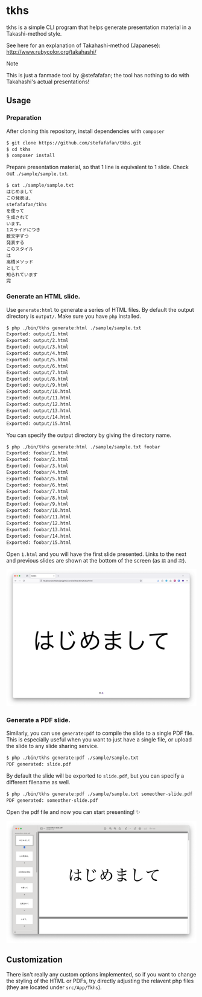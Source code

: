 # tkhs

tkhs is a simple CLI program that helps generate presentation material in a Takashi-method style.

See here for an explanation of Takahashi-method (Japanese): http://www.rubycolor.org/takahashi/

> [!NOTE]
> This is just a fanmade tool by @stefafafan; the tool has nothing to do with Takahashi's actual presentations!

## Usage
### Preparation
After cloning this repository, install dependencies with `composer`
```sh
$ git clone https://github.com/stefafafan/tkhs.git
$ cd tkhs
$ composer install
```

Prepare presentation material, so that 1 line is equivalent to 1 slide. Check out `./sample/sample.txt`.
```sh
$ cat ./sample/sample.txt
はじめまして
この発表は、
stefafafan/tkhs
を使って
生成されて
います。
1スライドにつき
数文字ずつ
発表する
このスタイル
は
高橋メソッド
として
知られています
完
```

### Generate an HTML slide.
Use `generate:html` to generate a series of HTML files. By default the output directory is `output/`. Make sure you have `php` installed.

```sh
$ php ./bin/tkhs generate:html ./sample/sample.txt
Exported: output/1.html
Exported: output/2.html
Exported: output/3.html
Exported: output/4.html
Exported: output/5.html
Exported: output/6.html
Exported: output/7.html
Exported: output/8.html
Exported: output/9.html
Exported: output/10.html
Exported: output/11.html
Exported: output/12.html
Exported: output/13.html
Exported: output/14.html
Exported: output/15.html
```

You can specify the output directory by giving the directory name.
```sh
$ php ./bin/tkhs generate:html ./sample/sample.txt foobar
Exported: foobar/1.html
Exported: foobar/2.html
Exported: foobar/3.html
Exported: foobar/4.html
Exported: foobar/5.html
Exported: foobar/6.html
Exported: foobar/7.html
Exported: foobar/8.html
Exported: foobar/9.html
Exported: foobar/10.html
Exported: foobar/11.html
Exported: foobar/12.html
Exported: foobar/13.html
Exported: foobar/14.html
Exported: foobar/15.html
```

Open `1.html` and you will have the first slide presented. Links to the next and previous slides are shown at the bottom of the screen (as `前` and `次`).

![Screenshot of 1.html displayed on the browser.](./sample/html_slide_example.png)

### Generate a PDF slide.
Similarly, you can use `generate:pdf` to compile the slide to a single PDF file. This is especially useful when you want to just have a single file, or upload the slide to any slide sharing service.

```sh
$ php ./bin/tkhs generate:pdf ./sample/sample.txt
PDF generated: slide.pdf
```

By default the slide will be exported to `slide.pdf`, but you can specify a different filename as well.

```sh
$ php ./bin/tkhs generate:pdf ./sample/sample.txt someother-slide.pdf
PDF generated: someother-slide.pdf
```

Open the pdf file and now you can start presenting! :sparkles:

![Screenshot of the exported PDF opened via the Preview app](./sample/pdf_slide_example.png)

## Customization
There isn't really any custom options implemented, so if you want to change the styling of the HTML or PDFs, try directly adjusting the relavent php files (they are located under `src/App/Tkhs`).

